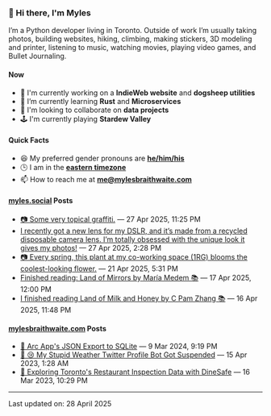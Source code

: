 ### 👋 Hi there, I'm Myles

I’m a Python developer living in Toronto. Outside of work I’m usually taking photos, building websites, hiking, climbing, making stickers, 3D modeling and printer, listening to music, watching movies, playing video games, and Bullet Journaling.

#### Now

-   🔭 I'm currently working on a **IndieWeb website** and **dogsheep utilities**
-   🌱 I’m currently learning **Rust** and **Microservices**
-   👯 I'm looking to collaborate on **data projects**
-   🕹️ I'm currently playing **Stardew Valley**

#### Quick Facts

-   😆 My preferred gender pronouns are **[he/him/his](https://www.mypronouns.org/he-him)**
-   🕒 I am in the **[eastern timezone](https://time.is/Toronto)**
-   📫 How to reach me at **[me@mylesbraithwaite.com](mailto:me@mylesbraithwaite.com)**

<!--
-   🤔 I’m looking for help with ...
-   💬 Ask me about ...
-   ⚡ Fun fact: ...
-->

#### [myles.social](https://myles.social/) Posts
<!-- START: MICROBLOG_POSTS -->
-   [📷 Some very topical graffiti.](https://myles.social/2025/04/27/graffiti-alley-some-very-topical.html) — 27 Apr 2025, 11:25 PM
-   [I recently got a new lens for my DSLR, and it’s made from a recycled disposable camera lens. I’m totally obsessed with the unique look it gives my photos!](https://myles.social/2025/04/27/i-recently-got-a-new.html) — 27 Apr 2025, 2:28 PM
-   [📷 Every spring, this plant at my co-working space (1RG) blooms the coolest-looking flower.](https://myles.social/2025/04/21/every-spring-this-plant-at.html) — 21 Apr 2025, 5:31 PM
-   [Finished reading: Land of Mirrors by María Medem 📚](https://myles.social/2025/04/17/finished-reading-land-of-mirrors.html) — 17 Apr 2025, 12:00 PM
-   [I finished reading Land of Milk and Honey by C Pam Zhang 📚](https://myles.social/2025/04/16/i-finished-reading-land-of.html) — 16 Apr 2025, 11:48 PM
<!-- END: MICROBLOG_POSTS -->

#### [mylesbraithwaite.com](https://mylesbraithwaite.com/) Posts
<!-- START: BLOG_POSTS -->
-   [📝 Arc App's JSON Export to SQLite](https://mylesbraithwaite.com/arc-apps-json-export-to-sqlite) — 9 Mar 2024, 9:19 PM
-   [📝 😢 My Stupid Weather Twitter Profile Bot Got Suspended](https://mylesbraithwaite.com/my-stupid-weather-twitter-profile-bot-got-suspended) — 15 Apr 2023, 1:28 AM
-   [📝 Exploring Toronto's Restaurant Inspection Data with DineSafe](https://mylesbraithwaite.com/exploring-torontos-restaurant-inspection-data-with-dinesafe) — 16 Mar 2023, 10:29 PM
<!-- END: BLOG_POSTS -->

---

<!-- START: LAST_UPDATED_AT -->
Last updated on: 28 April 2025
<!-- END: LAST_UPDATED_AT -->
